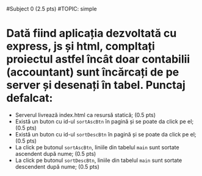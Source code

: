 #Subject 0 (2.5 pts)
#TOPIC: simple

# Dată fiind aplicația dezvoltată cu express, js și html, compltați proiectul astfel încât doar contabilii (accountant) sunt încărcați de pe server și desenați în tabel. Punctaj defalcat:
- Serverul livrează index.html ca resursă statică; (0.5 pts)
- Există un buton cu id-ul `sortAscBtn` în pagină și se poate da click pe el; (0.5 pts)
- Există un buton cu id-ul `sortDescBtn` în pagină și se poate da click pe el; (0.5 pts)
- La click pe butonul `sortAscBtn`, liniile din tabelul `main` sunt sortate ascendent după nume; (0.5 pts)
- La click pe butonul `sortDescBtn`, liniile din tabelul `main` sunt sortate descendent după nume; (0.5 pts)
